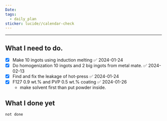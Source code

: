```yaml
---
Date: 
tags:
  - daily_plan
sticker: lucide//calendar-check
---
```

---
## What I need to do.

- [x] Make 10 ingots using induction melting ✅ 2024-01-24
- [x] Do homogenization 10 ingots and 2 big ingots from metal mate. ✅ 2024-02-13
- [x] Find and fix the leakage of hot-press ✅ 2024-01-24
- [x] F127 0.9 wt.% and PVP 0.5 wt.% coating ✅ 2024-01-26
	- make solvent first than put powder inside.



## What I done yet
```tasks
not done
```
